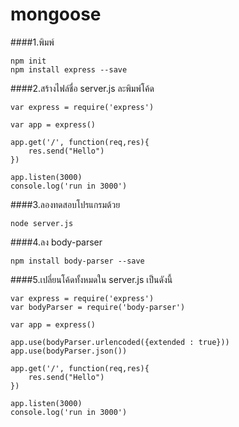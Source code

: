 # mongoose
####1.พิมพ์
```
npm init
npm install express --save
```
####2.สร้างไฟล์ชื่อ server.js ละพิมพ์โค้ด
```
var express = require('express')

var app = express()

app.get('/', function(req,res){
	res.send("Hello")
})

app.listen(3000)
console.log('run in 3000')
```
####3.ลองทดสอบโปรแกรมด้วย
```
node server.js
```
####4.ลง body-parser
```
npm install body-parser --save
```
####5.เปลี่ยนโค้ดทั้งหมดใน server.js เป็นดังนี้
```
var express = require('express')
var bodyParser = require('body-parser')

var app = express()

app.use(bodyParser.urlencoded({extended : true}))
app.use(bodyParser.json())

app.get('/', function(req,res){
	res.send("Hello")
})

app.listen(3000)
console.log('run in 3000')
```

